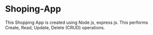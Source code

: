 # Shoping-App
This Shopping App is created using Node js, express js.
This performs Create, Read, Update, Delete (CRUD) operations.

